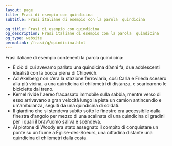 ```yaml
---
layout: page
title: Frasi di esempio con quindicina 
subtitle: Frasi italiane di esempio con la parola  quindicina

og_title: Frasi di esempio con quindicina 
og_description: Frasi italiane di esempio con la parola  quindicina
og_type: website
permalink: /frasi/q/quindicina.html
---
```


Frasi italiane di esempio contenenti la parola quindicina:


- È ciò di cui avevamo parlato una quindicina d’anni fa, due adolescenti idealisti con la bocca piena di Chipwich.
- Ad Akelberg non c’era la stazione ferroviaria, così Carla e Frieda scesero alla più vicina, a una quindicina di chilometri di distanza, e scaricarono le biciclette dal treno.
- Kemel rivide l'aereo fracassato immobile sulla sabbia, mentre verso di esso arrivavano a gran velocità lungo la pista un camion antincendio e un'ambulanza, seguiti da una quindicina di soldati.
- Il giardino che si stendeva subito sotto le finestre era accessibile dalla finestra d'angolo per mezzo di una scalinata di una quindicina di gradini per i quali il brav'uomo saliva e scendeva.
- Al plotone di Woody era stato assegnato il compito di conquistare un ponte su un fiume a Église-des-Soeurs, una cittadina distante una quindicina di chilometri dalla costa.
